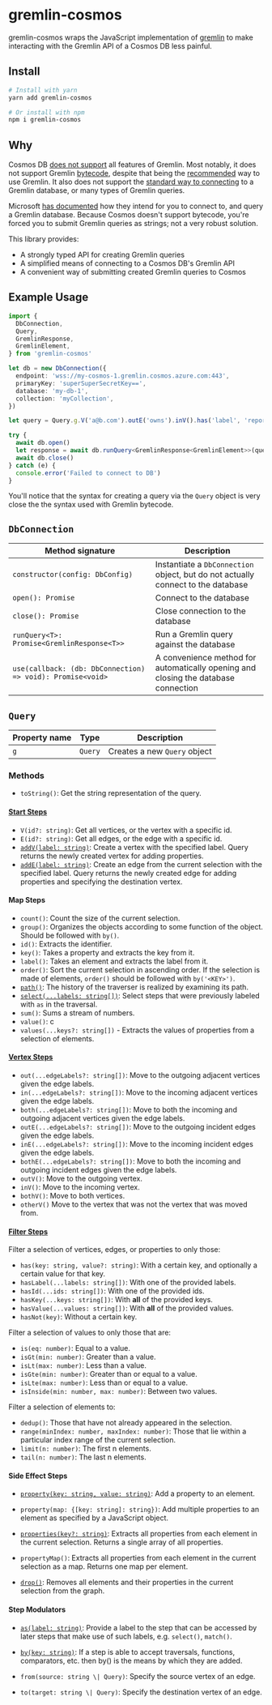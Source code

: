 # gremlin-cosmos

gremlin-cosmos wraps the JavaScript implementation of [gremlin](https://www.npmjs.com/package/gremlin) to make interacting with the Gremlin API of a Cosmos DB less painful.

## Install

```bash
# Install with yarn
yarn add gremlin-cosmos

# Or install with npm
npm i gremlin-cosmos
```

## Why

Cosmos DB [does not support](https://docs.microsoft.com/en-us/azure/cosmos-db/gremlin-compatibility#unsupported-features) all features of Gremlin. Most notably, it does not support Gremlin [bytecode](https://tinkerpop.apache.org/docs/current/tutorials/gremlin-language-variants), despite that being the [recommended](http://tinkerpop.apache.org/docs/current/reference/#_submitting_scripts_4) way to use Gremlin. It also does not support the [standard way to connecting](http://tinkerpop.apache.org/docs/current/reference/#_connecting_4) to a Gremlin database, or many types of Gremlin queries.

Microsoft [has documented](https://docs.microsoft.com/en-us/samples/azure-samples/azure-cosmos-db-graph-nodejs-getting-started/developing-nodejs-gremlin) how they intend for you to connect to, and query a Gremlin database. Because Cosmos doesn't support bytecode, you're forced you to submit Gremlin queries as strings; not a very robust solution.

This library provides:

- A strongly typed API for creating Gremlin queries
- A simplified means of connecting to a Cosmos DB's Gremlin API
- A convenient way of submitting created Gremlin queries to Cosmos

## Example Usage

```ts
import {
  DbConnection,
  Query,
  GremlinResponse,
  GremlinElement,
} from 'gremlin-cosmos'

let db = new DbConnection({
  endpoint: 'wss://my-cosmos-1.gremlin.cosmos.azure.com:443',
  primaryKey: 'superSuperSecretKey==',
  database: 'my-db-1',
  collection: 'myCollection',
})

let query = Query.g.V('a@b.com').outE('owns').inV().has('label', 'report')

try {
  await db.open()
  let response = await db.runQuery<GremlinResponse<GremlinElement>>(query)
  await db.close()
} catch (e) {
  console.error('Failed to connect to DB')
}
```

You'll notice that the syntax for creating a query via the `Query` object is very close the the syntax used with Gremlin bytecode.

## `DbConnection`

| Method signature                                                  | Description                                                                        |
| ----------------------------------------------------------------- | ---------------------------------------------------------------------------------- |
| `constructor(config: DbConfig)`                                   | Instantiate a `DbConnection` object, but do not actually connect to the database   |
| `open(): Promise`                                                 | Connect to the database                                                            |
| `close(): Promise`                                                | Close connection to the database                                                   |
| `runQuery<T>: Promise<GremlinResponse<T>>`                        | Run a Gremlin query against the database                                           |
| `use(callback: (db: DbConnection) => void): Promise<void>`        | A convenience method for automatically opening and closing the database connection |

## `Query`

| Property name | Type    | Description                  |
| ------------- | ------- | ---------------------------- |
| `g`           | `Query` | Creates a new `Query` object |

### Methods

- `toString()`: Get the string representation of the query.

#### [Start Steps](https://tinkerpop.apache.org/docs/current/reference/#start-steps)

- `V(id?: string)`: Get all vertices, or the vertex with a specific id.
- `E(id?: string)`: Get all edges, or the edge with a specific id.
- [`addV(label: string)`](https://tinkerpop.apache.org/docs/current/reference/#addvertex-step): Create a vertex with the specified label. Query returns the newly created vertex for adding properties.
- [`addE(label: string)`](https://tinkerpop.apache.org/docs/current/reference/#addedge-step): Create an edge from the current selection with the specified label. Query returns the newly created edge for adding properties and specifying the destination vertex.

#### Map Steps

- `count()`: Count the size of the current selection.
- `group()`: Organizes the objects according to some function of the object. Should be followed with `by()`.
- `id()`: Extracts the identifier.
- `key()`: Takes a property and extracts the key from it.
- `label()`: Takes an element and extracts the label from it.
- `order()`: Sort the current selection in ascending order. If the selection is made of elements, `order()` should be followed with `by('<KEY>')`.
- [`path()`](https://tinkerpop.apache.org/docs/current/reference/#path-step): The history of the traverser is realized by examining its path.
- [`select(...labels: string[])`](https://tinkerpop.apache.org/docs/current/reference/#select-step): Select steps that were previously labeled with `as` in the traversal.
- `sum()`: Sums a stream of numbers.
- `value()`: c
- `values(...keys?: string[])` - Extracts the values of properties from a selection of elements.

#### [Vertex Steps](https://tinkerpop.apache.org/docs/current/reference/#vertex-steps)

- `out(...edgeLabels?: string[])`: Move to the outgoing adjacent vertices given the edge labels.
- `in(...edgeLabels?: string[])`: Move to the incoming adjacent vertices given the edge labels.
- `both(...edgeLabels?: string[])`: Move to both the incoming and outgoing adjacent vertices given the edge labels.
- `outE(...edgeLabels?: string[])`: Move to the outgoing incident edges given the edge labels.
- `inE(...edgeLabels?: string[])`: Move to the incoming incident edges given the edge labels.
- `bothE(...edgeLabels?: string[])`: Move to both the incoming and outgoing incident edges given the edge labels.
- `outV()`: Move to the outgoing vertex.
- `inV()`: Move to the incoming vertex.
- `bothV()`: Move to both vertices.
- `otherV()` Move to the vertex that was not the vertex that was moved from.

#### [Filter Steps](https://tinkerpop.apache.org/docs/current/reference/#has-step)

Filter a selection of vertices, edges, or properties to only those:

- `has(key: string, value?: string)`: With a certain key, and optionally a certain value for that key.
- `hasLabel(...labels: string[])`: With one of the provided labels.
- `hasId(...ids: string[])`: With one of the provided ids.
- `hasKey(...keys: string[])`: With **all** of the provided keys.
- `hasValue(...values: string[])`: With **all** of the provided values.
- `hasNot(key)`: Without a certain key.

Filter a selection of values to only those that are:

- `is(eq: number)`: Equal to a value.
- `isGt(min: number)`: Greater than a value.
- `isLt(max: number)`: Less than a value.
- `isGte(min: number)`: Greater than or equal to a value.
- `isLte(max: number)`: Less than or equal to a value.
- `isInside(min: number, max: number)`: Between two values.

Filter a selection of elements to:

- `dedup()`: Those that have not already appeared in the selection.
- `range(minIndex: number, maxIndex: number)`: Those that lie within a particular index range of the current selection.
- `limit(n: number)`: The first n elements.
- `tail(n: number)`: The last n elements.

#### Side Effect Steps

- [`property(key: string, value: string)`](https://tinkerpop.apache.org/docs/current/reference/#addproperty-step): Add a property to an element.
- `property(map: {[key: string]: string})`: Add multiple properties to an element as specified by a JavaScript object.

- [`properties(key?: string)`](https://tinkerpop.apache.org/docs/current/reference/#properties-step): Extracts all properties from each element in the current selection. Returns a single array of all properties.
- `propertyMap()`: Extracts all properties from each element in the current selection as a map. Returns one map per element.

- [`drop()`](https://tinkerpop.apache.org/docs/current/reference/#drop-step): Removes all elements and their properties in the current selection from the graph.

#### Step Modulators

- [`as(label: string)`](https://tinkerpop.apache.org/docs/current/reference/#as-step): Provide a label to the step that can be accessed by later steps that make use of such labels, e.g. `select()`, `match()`.

- [`by(key: string)`](https://tinkerpop.apache.org/docs/current/reference/#by-step): If a step is able to accept traversals, functions, comparators, etc. then by() is the means by which they are added.

- `from(source: string \| Query)`: Specify the source vertex of an edge.
- `to(target: string \| Query)`: Specify the destination vertex of an edge.
